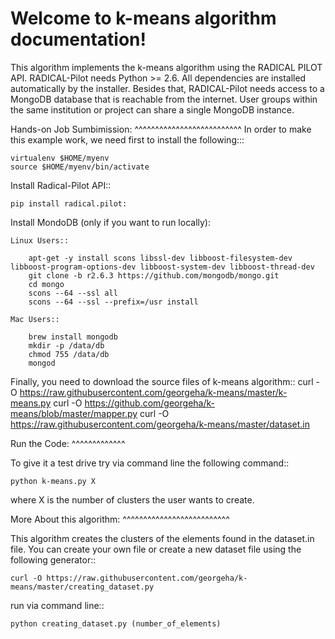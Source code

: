 Welcome to k-means algorithm documentation!
===========================================
 This algorithm implements the k-means algorithm using the RADICAL PILOT API.
RADICAL-Pilot needs Python >= 2.6. All dependencies are installed automatically by the installer. Besides that, RADICAL-Pilot needs access to a MongoDB database that is reachable from the internet. User groups within the same institution or project can share a single MongoDB instance.

Hands-on Job Sumbimission:
^^^^^^^^^^^^^^^^^^^^^^^^^^
In order to make this example work, we need first to  install the following:::

	virtualenv $HOME/myenv
	source $HOME/myenv/bin/activate

Install Radical-Pilot API::
	
	pip install radical.pilot:


Install MondoDB (only if you want to run locally):

	Linux Users::

		apt-get -y install scons libssl-dev libboost-filesystem-dev libboost-program-options-dev libboost-system-dev libboost-thread-dev
		git clone -b r2.6.3 https://github.com/mongodb/mongo.git
		cd mongo
		scons --64 --ssl all
		scons --64 --ssl --prefix=/usr install

	Mac Users::

		brew install mongodb
		mkdir -p /data/db
		chmod 755 /data/db
		mongod


Finally, you need to download the source files of k-means algorithm::
	curl -O https://raw.githubusercontent.com/georgeha/k-means/master/k-means.py
	curl -O https://github.com/georgeha/k-means/blob/master/mapper.py
	curl -O https://raw.githubusercontent.com/georgeha/k-means/master/dataset.in


Run the Code:
^^^^^^^^^^^^^

To give it a test drive try via command line the following command::
	
	python k-means.py X

where X is the number of clusters the user wants to create.



More About this algorithm:
^^^^^^^^^^^^^^^^^^^^^^^^^^

This algorithm creates the clusters of the elements found in the dataset.in file. You can create your own file 
or create a new dataset file using the following generator::
	
	curl -O https://raw.githubusercontent.com/georgeha/k-means/master/creating_dataset.py

run via command line::

	python creating_dataset.py (number_of_elements)